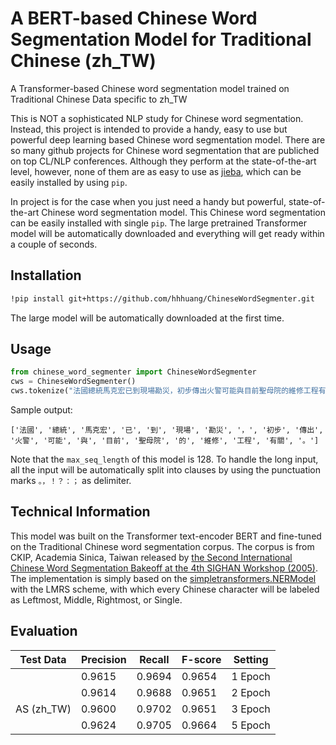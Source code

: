 # A BERT-based Chinese Word Segmentation Model for Traditional Chinese (zh_TW)
A Transformer-based Chinese word segmentation model trained on Traditional Chinese Data specific to zh_TW

This is NOT a sophisticated NLP study for Chinese word segmentation. 
Instead, this project is intended to provide a handy, easy to use but powerful deep learning based Chinese word segmentation model. 
There are so many github projects for Chinese word segmentation that are publiched on top CL/NLP conferences.
Although they perform at the state-of-the-art level, however, none of them are as easy to use as [jieba](https://pypi.org/project/jieba/), which can be easily installed by using `pip`. 

In project is for the case when you just need a handy but powerful, state-of-the-art Chinese word segmentation model. 
This Chinese word segmentation can be easily installed with single `pip`. 
The large pretrained Transformer model will be automatically downloaded and everything will get ready within a couple of seconds. 

## Installation
```bash
!pip install git+https://github.com/hhhuang/ChineseWordSegmenter.git
```

The large model will be automatically downloaded at the first time. 

## Usage
```python
from chinese_word_segmenter import ChineseWordSegmenter
cws = ChineseWordSegmenter()
cws.tokenize("法國總統馬克宏已到現場勘災，初步傳出火警可能與目前聖母院的維修工程有關。")
```

Sample output:
```
['法國', '總統', '馬克宏', '已', '到', '現場', '勘災', '，', '初步', '傳出', '火警', '可能', '與', '目前', '聖母院', '的', '維修', '工程', '有關', '。']
```

Note that the `max_seq_length` of this model is 128. To handle the long input, all the input will be automatically split into clauses by using the punctuation marks `。，！？：；` as delimiter. 

## Technical Information
This model was built on the Transformer text-encoder BERT and fine-tuned on the Traditional Chinese word segmentation corpus.
The corpus is from CKIP, Academia Sinica, Taiwan released by [the Second International Chinese Word Segmentation Bakeoff at the 4th SIGHAN Workshop (2005)](http://sighan.cs.uchicago.edu/bakeoff2005/). 
The implementation is simply based on the [simpletransformers.NERModel](https://simpletransformers.ai/docs/ner-model/) with the LMRS scheme, with which every Chinese character will be labeled as Leftmost, Middle, Rightmost, or Single. 

## Evaluation

| Test Data | Precision | Recall | F-score | Setting |
| --------- | --------- | ------ | ------- | ------- |
|           |  0.9615   | 0.9694 | 0.9654  | 1 Epoch |
|           |  0.9614   | 0.9688 | 0.9651  | 2 Epoch |
| AS (zh_TW)|  0.9600   | 0.9702 | 0.9651  | 3 Epoch |
|           |  0.9624   | 0.9705 | 0.9664  | 5 Epoch |              

